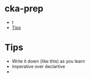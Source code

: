 # cka-prep

- t
- [Tips](#Tips)

# Tips

- Write it down (like this) as you learn
- imperative over declartive
- 